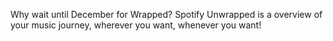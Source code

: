 Why wait until December for Wrapped?
Spotify Unwrapped is a overview of your music journey, wherever you want, whenever you want!
